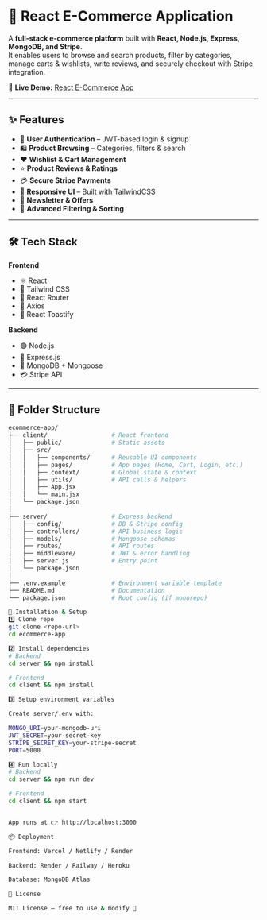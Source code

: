 # 🛒 React E-Commerce Application

A **full-stack e-commerce platform** built with **React, Node.js, Express, MongoDB, and Stripe**.  
It enables users to browse and search products, filter by categories, manage carts & wishlists, write reviews, and securely checkout with Stripe integration.

🔗 **Live Demo:** [React E-Commerce App](https://frontend-utew.onrender.com)

---

## ✨ Features

- 🔐 **User Authentication** – JWT-based login & signup  
- 🛍️ **Product Browsing** – Categories, filters & search  
- ❤️ **Wishlist & Cart Management**  
- ⭐ **Product Reviews & Ratings**  
- 💳 **Secure Stripe Payments**  
- 📱 **Responsive UI** – Built with TailwindCSS  
- 📰 **Newsletter & Offers**  
- 🎯 **Advanced Filtering & Sorting**  

---

## 🛠 Tech Stack

**Frontend**
- ⚛️ React  
- 🎨 Tailwind CSS  
- 🔀 React Router  
- 📡 Axios  
- 🔔 React Toastify  

**Backend**
- 🟢 Node.js  
- 🚏 Express.js  
- 🍃 MongoDB + Mongoose  
- 💳 Stripe API  

---

## 📂 Folder Structure

```bash
ecommerce-app/
├── client/                  # React frontend
│   ├── public/              # Static assets
│   ├── src/
│   │   ├── components/      # Reusable UI components
│   │   ├── pages/           # App pages (Home, Cart, Login, etc.)
│   │   ├── context/         # Global state & context
│   │   ├── utils/           # API calls & helpers
│   │   ├── App.jsx
│   │   └── main.jsx
│   └── package.json
│
├── server/                  # Express backend
│   ├── config/              # DB & Stripe config
│   ├── controllers/         # API business logic
│   ├── models/              # Mongoose schemas
│   ├── routes/              # API routes
│   ├── middleware/          # JWT & error handling
│   ├── server.js            # Entry point
│   └── package.json
│
├── .env.example             # Environment variable template
├── README.md                # Documentation
└── package.json             # Root config (if monorepo)

🚀 Installation & Setup
1️⃣ Clone repo
git clone <repo-url>
cd ecommerce-app

2️⃣ Install dependencies
# Backend
cd server && npm install

# Frontend
cd client && npm install

3️⃣ Setup environment variables

Create server/.env with:

MONGO_URI=your-mongodb-uri
JWT_SECRET=your-secret-key
STRIPE_SECRET_KEY=your-stripe-secret
PORT=5000

4️⃣ Run locally
# Backend
cd server && npm run dev

# Frontend
cd client && npm start


App runs at 👉 http://localhost:3000

📦 Deployment

Frontend: Vercel / Netlify / Render

Backend: Render / Railway / Heroku

Database: MongoDB Atlas

📜 License

MIT License – free to use & modify 🚀

